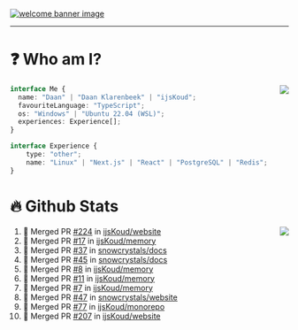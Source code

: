 <h1 align="center" style="display:none;"></h1>

<a href="https://ijskoud.dev/"><img src="https://cdn.ijskoud.dev/files/IIcds5oPKl.png" alt="welcome banner image" /></a>

---

# ❓ Who am I?

<img align="right" src="http://gh-stats.ijskoud.dev/api/top-langs?username=ijsKoud&cache_seconds=1800&layout=compact&hide_border=true&hide_rank=true&show_icons=true&theme=dark&title_color=ffffff&hide_border=true&locale=en" />

```typescript
interface Me {
  name: "Daan" | "Daan Klarenbeek" | "ijsKoud";
  favouriteLanguage: "TypeScript";
  os: "Windows" | "Ubuntu 22.04 (WSL)";
  experiences: Experience[];
}

interface Experience {
    type: "other";
    name: "Linux" | "Next.js" | "React" | "PostgreSQL" | "Redis";
}
```

# 🔥 Github Stats

<img align="right" src="http://gh-stats.ijskoud.dev/api? username=ijsKoud&cache_seconds=1800&hide_border=true&hide_rank=true&show_icons=true&theme=dark&title_color=ffffff&hide_border=true&locale=en">

<!--START_SECTION:activity-->
1. 🎉 Merged PR [#224](https://github.com/ijsKoud/website/pull/224) in [ijsKoud/website](https://github.com/ijsKoud/website)
2. 🎉 Merged PR [#17](https://github.com/ijsKoud/memory/pull/17) in [ijsKoud/memory](https://github.com/ijsKoud/memory)
3. 🎉 Merged PR [#37](https://github.com/snowcrystals/docs/pull/37) in [snowcrystals/docs](https://github.com/snowcrystals/docs)
4. 🎉 Merged PR [#45](https://github.com/snowcrystals/docs/pull/45) in [snowcrystals/docs](https://github.com/snowcrystals/docs)
5. 🎉 Merged PR [#8](https://github.com/ijsKoud/memory/pull/8) in [ijsKoud/memory](https://github.com/ijsKoud/memory)
6. 🎉 Merged PR [#11](https://github.com/ijsKoud/memory/pull/11) in [ijsKoud/memory](https://github.com/ijsKoud/memory)
7. 🎉 Merged PR [#7](https://github.com/ijsKoud/memory/pull/7) in [ijsKoud/memory](https://github.com/ijsKoud/memory)
8. 🎉 Merged PR [#47](https://github.com/snowcrystals/website/pull/47) in [snowcrystals/website](https://github.com/snowcrystals/website)
9. 🎉 Merged PR [#77](https://github.com/ijsKoud/monorepo/pull/77) in [ijsKoud/monorepo](https://github.com/ijsKoud/monorepo)
10. 🎉 Merged PR [#207](https://github.com/ijsKoud/website/pull/207) in [ijsKoud/website](https://github.com/ijsKoud/website)
<!--END_SECTION:activity-->

<h1 align="center" style="display:none;"></h1>

